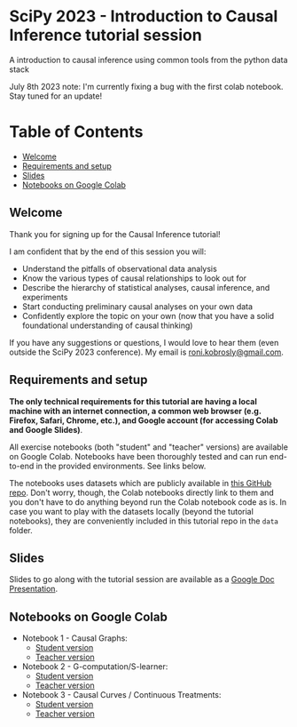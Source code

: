 # SciPy 2023 - Introduction to Causal Inference tutorial session

A introduction to causal inference using common tools from the python data stack

July 8th 2023 note: I'm currently fixing a bug with the first colab notebook. Stay tuned for an update!

# Table of Contents

- [Welcome](#welcome)
- [Requirements and setup](#requirements-and-setup)
- [Slides](#slides)
- [Notebooks on Google Colab](#notebooks-on-google-colab)


## Welcome

Thank you for signing up for the Causal Inference tutorial! 

I am confident that by the end of this session you will:

* Understand the pitfalls of observational data analysis
* Know the various types of causal relationships to look out for 
* Describe the hierarchy of statistical analyses, causal inference, and experiments
* Start conducting preliminary causal analyses on your own data
* Confidently explore the topic on your own (now that you have a solid foundational understanding of causal thinking)

If you have any suggestions or questions, I would love to hear them (even outside the SciPy 2023 conference). My email is [roni.kobrosly@gmail.com](mailto:roni.kobrosly@gmail.com).


## Requirements and setup

__The only technical requirements for this tutorial are having a local machine with an internet connection, a common web browser (e.g. Firefox, Safari, Chrome, etc.), and Google account (for accessing Colab and Google Slides)__.

All exercise notebooks (both "student" and "teacher" versions) are available on Google Colab. Notebooks have been thoroughly tested and can run end-to-end in the provided environments. See links below.

The notebooks uses datasets which are publicly available in [this GitHub repo](https://github.com/ronikobrosly/misc_dataset). Don't worry, though, the Colab notebooks directly link to them and you don't have to do anything beyond run the Colab notebook code as is. In case you want to play with the datasets locally (beyond the tutorial notebooks), they are conveniently included in this tutorial repo in the `data` folder.   


## Slides

Slides to go along with the tutorial session are available as a [Google Doc Presentation](https://docs.google.com/presentation/d/1X76lXSoR20P9psKNHXHfkLJFuC6yrciz/edit?usp=sharing&ouid=106648805068606228158&rtpof=true&sd=true).


## Notebooks on Google Colab

* Notebook 1 - Causal Graphs:
    * [Student version](https://colab.research.google.com/drive/1pgtSAs0RAFBFtuXS5m4G9tFWaiLaSWqW?usp=sharing)
    * [Teacher version](https://colab.research.google.com/drive/199S2RGWnoGH2WgCGdSOhYXJsTWNQRK7d?usp=sharing)
* Notebook 2 - G-computation/S-learner:
    * [Student version](https://colab.research.google.com/drive/14k4wZlrWfTHz33TIEju54_IPoGdg4A0d?usp=sharing)
    * [Teacher version](https://colab.research.google.com/drive/1gMoxtmhFOeupL_CQCeX3oUMIdp9yAo6F?usp=sharing)
* Notebook 3 - Causal Curves / Continuous Treatments:
    * [Student version](https://colab.research.google.com/drive/1LNUkIgadA2xO4M9wSLeJ6JdtWhj2j0LE?usp=sharing)
    * [Teacher version](https://colab.research.google.com/drive/1a_JFH1biqRGS5nrzB6rlKUsHp-aPUiQe?usp=sharing)
